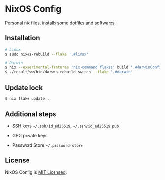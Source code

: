 <!-- markdownlint-disable MD014 -->

# NixOS Config

Personal nix files, installs some dotfiles and softwares.

## Installation

```sh
# Linux
$ sudo nixos-rebuild --flake '.#linux'

# Darwin
$ nix --experimental-features 'nix-command flakes' build '.#darwinConfigurations.darwin.system'
$ ./result/sw/bin/darwin-rebuild switch --flake '.#darwin'
```

## Update lock

```sh
$ nix flake update .
```

## Additional steps

- SSH keys `~/.ssh/id_ed25519`, `~/.ssh/id_ed25519.pub`

- GPG private keys

- Password Store `~/.password-store`

## License

NixOS Config is [MIT Licensed](./LICENSE).

